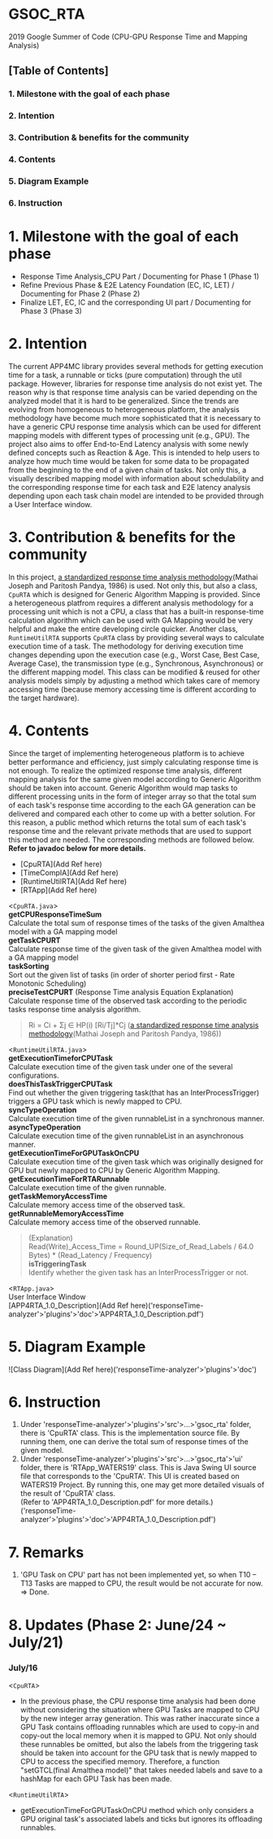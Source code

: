 # GSOC_RTA

2019 Google Summer of Code (CPU-GPU Response Time and Mapping Analysis)

## [Table of Contents]
### 1. Milestone with the goal of each phase
### 2. Intention
### 3. Contribution & benefits for the community
### 4. Contents
### 5. Diagram Example
### 6. Instruction

# 1. Milestone with the goal of each phase
- Response Time Analysis_CPU Part / Documenting for Phase 1 (Phase 1)
- Refine Previous Phase & E2E Latency Foundation (EC, IC, LET) / Documenting for Phase 2 (Phase 2)
- Finalize LET, EC, IC and the corresponding UI part / Documenting for Phase 3 (Phase 3)

# 2. Intention
The current APP4MC library provides several methods for getting execution time for a task, a runnable or ticks (pure computation) through the util package. However, libraries for response time analysis do not exist yet. The reason why is that response time analysis can be varied depending on the analyzed model that it is hard to be generalized. Since the trends are evolving from homogeneous to heterogeneous platform, the analysis methodology have become much more sophisticated that it is necessary to have a generic CPU response time analysis which can be used for different mapping models with different types of processing unit (e.g., GPU). The project also aims to offer End-to-End Latency analysis with some newly defined concepts such as Reaction & Age. This is intended to help users to analyze how much time would be taken for some data to be propagated from the beginning to the end of a given chain of tasks. Not only this, a visually described mapping model with information about schedulability and the corresponding response time for each task and E2E latency analysis depending upon each task chain model are intended to be provided through a User Interface window.

# 3. Contribution & benefits for the community
In this project, [a standardized response time analysis methodology](https://www.semanticscholar.org/paper/Finding-Response-Times-in-a-Real-Time-System-Joseph-Pandya/574517d6e47cf9b368003a56088651a1941dcda1)(Mathai Joseph and Paritosh Pandya, 1986) is used. Not only this, but also a class, `CpuRTA` which is designed for Generic Algorithm Mapping is provided. Since a heterogeneous platfrom requires a different analysis methodology for a processing unit which is not a CPU, a class that has a built-in response-time calculation algorithm which can be used with GA Mapping would be very helpful and make the entire developing circle quicker. Another class, `RuntimeUtilRTA` supports `CpuRTA` class by providing several ways to calculate execution time of a task. The methodology for deriving execution time changes depending upon the execution case (e.g., Worst Case, Best Case, Average Case), the transmission type (e.g., Synchronous, Asynchronous) or the different mapping model. This class can be modified & reused for other analysis models simply by adjusting a method which takes care of memory accessing time (because memory accessing time is different according to the target hardware).

# 4. Contents
Since the target of implementing heterogeneous platform is to achieve better performance and efficiency, just simply calculating response time is not enough. To realize the optimized response time analysis, different mapping analysis for the same given model according to Generic Algorithm should be taken into account. Generic Algorithm would map tasks to different processing units in the form of integer array so that the total sum of each task's response time according to the each GA generation can be delivered and compared each other to come up with a better solution. For this reason, a public method which returns the total sum of each task's response time and the relevant private methods that are used to support this method are needed. The corresponding methods are followed below.          
**Refer to javadoc below for more details.**          
* [CpuRTA](Add Ref here)
* [TimeCompIA](Add Ref here)
* [RuntimeUtilRTA](Add Ref here) 
* [RTApp](Add Ref here)
           
<`CpuRTA.java`>          
**getCPUResponseTimeSum**          
Calculate the total sum of response times of the tasks of the given Amalthea model with a GA mapping model          
**getTaskCPURT**          
Calculate response time of the given task of the given Amalthea model with a GA mapping model          
**taskSorting**          
Sort out the given list of tasks (in order of shorter period first - Rate Monotonic Scheduling)          
**preciseTestCPURT** (Response Time analysis Equation Explanation)          
Calculate response time of the observed task according to the periodic tasks response time analysis algorithm.          
> Ri = Ci + Σj ∈ HP(i) [Ri/Tj]*Cj ([a standardized response time analysis methodology](https://www.semanticscholar.org/paper/Finding-Response-Times-in-a-Real-Time-System-Joseph-Pandya/574517d6e47cf9b368003a56088651a1941dcda1)(Mathai Joseph and Paritosh Pandya, 1986))
           
<`RuntimeUtilRTA.java`>          
**getExecutionTimeforCPUTask**          
Calculate execution time of the given task under one of the several configurations.          
**doesThisTaskTriggerCPUTask**          
Find out whether the given triggering task(that has an InterProcessTrigger) triggers a GPU task which is newly mapped to CPU.          
**syncTypeOperation**          
Calculate execution time of the given runnableList in a synchronous manner.          
**asyncTypeOperation**          
Calculate execution time of the given runnableList in an asynchronous manner.         
**getExecutionTimeForGPUTaskOnCPU**          
Calculate execution time of the given task which was originally designed for GPU but newly mapped to CPU by Generic Algorithm Mapping.          
**getExecutionTimeForRTARunnable**          
Calculate execution time of the given runnable.          
**getTaskMemoryAccessTime**         
Calculate memory access time of the observed task.           
**getRunnableMemoryAccessTime**          
Calculate memory access time of the observed runnable.           
> (Explanation)         
> Read(Write)_Access_Time = Round_UP(Size_of_Read_Labels / 64.0 Bytes) * (Read_Latency / Frequency)        
**isTriggeringTask**         
Identify whether the given task has an InterProcessTrigger or not.          
         
<`RTApp.java`>          
User Interface Window           
[APP4RTA_1.0_Description](Add Ref here)('responseTime-analyzer'>'plugins'>'doc'>'APP4RTA_1.0_Description.pdf')         
            
# 5. Diagram Example           
![Class Diagram](Add Ref here)('responseTime-analyzer'>'plugins'>'doc')            
            
# 6. Instruction            
1. Under 'responseTime-analyzer'>'plugins'>'src'>...>'gsoc_rta' folder, there is 'CpuRTA' class. This is the implementation source file. By running them, one can derive the total sum of response times of the given model.            
2. Under 'responseTime-analyzer'>'plugins'>'src'>...>'gsoc_rta'>'ui' folder, there is 'RTApp_WATERS19' class. This is Java Swing UI source file that corresponds to the 'CpuRTA'. This UI is created based on WATERS19 Project. By running this, one may get more detailed visuals of the result of 'CpuRTA' class.            
   (Refer to 'APP4RTA_1.0_Description.pdf' for more details.)('responseTime-analyzer'>'plugins'>'doc'>'APP4RTA_1.0_Description.pdf')            
            
# 7. Remarks            
1. 'GPU Task on CPU' part has not been implemented yet, so when T10 – T13 Tasks are mapped to CPU, the result would be not accurate for now.            
	=> Done.            
            
# 8. Updates (Phase 2: June/24 ~ July/21)            
### July/16            
            
<`CpuRTA`>            
- In the previous phase, the CPU response time analysis had been done without considering the situation where GPU Tasks are mapped to CPU by the new integer array generation. This was rather inaccurate since a GPU Task contains offloading runnables which are used to copy-in and copy-out the local memory when it is mapped to GPU. Not only should these runnables be omitted, but also the labels from the triggering task should be taken into account for the GPU task that is newly mapped to CPU to access the specified memory. Therefore, a function "setGTCL(final Amalthea model)" that takes needed labels and save to a hashMap for each GPU Task has been made.            
            
<`RuntimeUtilRTA`>            
- getExecutionTimeForGPUTaskOnCPU method which only considers a GPU original task's associated labels and ticks but ignores its offloading runnables.            
